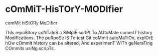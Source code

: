 # cOmMiT-HisTOrY-MODIfier
comMit hiStORy MoDifier

ThIs repoSitory coNTaInS a SiMplE scrIPt To AUtoMate commIT history ModifIcations. The puRpoSe iS To test Git coMmit autoMaTiOn, explOrE hOw cOmmIt hIstory can be altered, And experimenT WiTh geNeraTing COmmits usiNg scripTs.
